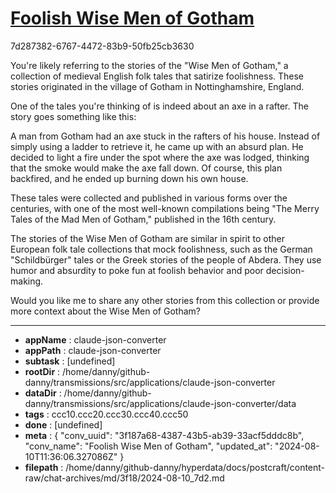 # [Foolish Wise Men of Gotham](https://claude.ai/chat/3f187a68-4387-43b5-ab39-33acf5dddc8b)

7d287382-6767-4472-83b9-50fb25cb3630

 You're likely referring to the stories of the "Wise Men of Gotham," a collection of medieval English folk tales that satirize foolishness. These stories originated in the village of Gotham in Nottinghamshire, England.

One of the tales you're thinking of is indeed about an axe in a rafter. The story goes something like this:

A man from Gotham had an axe stuck in the rafters of his house. Instead of simply using a ladder to retrieve it, he came up with an absurd plan. He decided to light a fire under the spot where the axe was lodged, thinking that the smoke would make the axe fall down. Of course, this plan backfired, and he ended up burning down his own house.

These tales were collected and published in various forms over the centuries, with one of the most well-known compilations being "The Merry Tales of the Mad Men of Gotham," published in the 16th century.

The stories of the Wise Men of Gotham are similar in spirit to other European folk tale collections that mock foolishness, such as the German "Schildbürger" tales or the Greek stories of the people of Abdera. They use humor and absurdity to poke fun at foolish behavior and poor decision-making.

Would you like me to share any other stories from this collection or provide more context about the Wise Men of Gotham?

---

* **appName** : claude-json-converter
* **appPath** : claude-json-converter
* **subtask** : [undefined]
* **rootDir** : /home/danny/github-danny/transmissions/src/applications/claude-json-converter
* **dataDir** : /home/danny/github-danny/transmissions/src/applications/claude-json-converter/data
* **tags** : ccc10.ccc20.ccc30.ccc40.ccc50
* **done** : [undefined]
* **meta** : {
  "conv_uuid": "3f187a68-4387-43b5-ab39-33acf5dddc8b",
  "conv_name": "Foolish Wise Men of Gotham",
  "updated_at": "2024-08-10T11:36:06.327086Z"
}
* **filepath** : /home/danny/github-danny/hyperdata/docs/postcraft/content-raw/chat-archives/md/3f18/2024-08-10_7d2.md